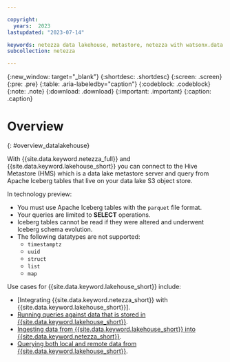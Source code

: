 ```yaml
---

copyright:
  years:  2023
lastupdated: "2023-07-14"

keywords: netezza data lakehouse, metastore, netezza with watsonx.data
subcollection: netezza

---
```


{:new_window: target="_blank"}
{:shortdesc: .shortdesc}
{:screen: .screen}
{:pre: .pre}
{:table: .aria-labeledby="caption"}
{:codeblock: .codeblock}
{:note: .note}
{:download: .download}
{:important: .important}
{:caption: .caption}

# Overview
{: #overview_datalakehouse}

With {{site.data.keyword.netezza_full}} and {{site.data.keyword.lakehouse_short}} you can connect to the Hive Metastore (HMS) which is a data lake metastore server and query from Apache Iceberg tables that live on your data lake S3 object store.

In technology preview:

- You must use Apache Iceberg tables with the `parquet` file format.
- Your queries are limited to **SELECT** operations.
- Iceberg tables cannot be read if they were altered and underwent Iceberg schema evolution.
- The following datatypes are not supported:
  - `timestamptz`
  - `uuid`
  - `struct`
  - `list`
  - `map`

Use cases for {{site.data.keyword.lakehouse_short}} include:

- [Integrating {{site.data.keyword.netezza_short}} with {{site.data.keyword.lakehouse_short}}].
- [Running queries against data that is stored in {{site.data.keyword.lakehouse_short}}](/docs/netezza?topic=netezza-querying_datalakehouse).
- [Ingesting data from {{site.data.keyword.lakehouse_short}} into {{site.data.keyword.netezza_short}}](/docs/netezza?topic=netezza-ingest_datalakehouse).
- [Querying both local and remote data from {{site.data.keyword.lakehouse_short}}](/docs/netezza?topic=netezza-merging_datalakehouse).
